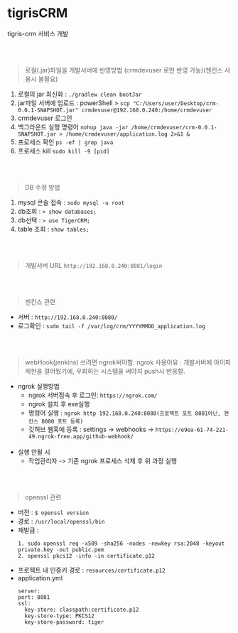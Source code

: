 # tigrisCRM
tigris-crm 서비스 개발 
 

<br/><br/>


> 로컬(.jar)파일을 개발서버에 반영방법 (crmdevuser 로만 반영 가능)(젠킨스 사용시 불필요) 
1. 로컬의 jar 최신화 : ``` ./gradlew clean bootJar ``` 
2. jar파일 서버에 업로드 : 
   powerShell > ``` scp "C:/Users/user/Desktop/crm-0.0.1-SNAPSHOT.jar" crmdevuser@192.168.0.240:/home/crmdevuser ```
3. crmdevuser 로그인
4. 백그라운드 실행 명령어 
     ``` nohup java -jar /home/crmdevuser/crm-0.0.1-SNAPSHOT.jar > /home/crmdevuser/application.log 2>&1 & ```
5. 프로세스 확인
   ``` ps -ef | grep java ```
6. 프로세스 kill
   ``` sudo kill -9 [pid] ```


<br/><br/>


> DB 수정 방법
1. mysql 콘솔 접속 : ``` sudo mysql -u root ```
2. db조회 : ``` > show databases; ```
3. db선택 : ``` > use TigerCRM; ```
4. table 조회 : ``` show tables; ```


<br/><br/>


> 개발서버 URL
     ``` http://192.168.0.240:8081/login ```


<br/><br/>


> 젠킨스 관련
   - 서버 : ``` http://192.168.0.240:8080/ ```
   - 로그확인 : ``` sudo tail -f /var/log/crm/YYYYMMDD_application.log ```

<br/><br/>

> webHook(jenkins) 쓰려면 ngrok써야함. 
  ngrok 사용이유 : 개발서버에 아이피 제한을 걸어뒀기에,  우회하는 시스템을 써야지 push시 반응함.
  - ngrok 실행방법
      - ngrok 서버접속 후 로그인: ```https://ngrok.com/```
      - ngrok 설치 후 exe실행
      - 명령어 실행 : ``` ngrok http 192.168.0.240:8080(프로젝트 포트 8081아닌, 젠킨스 8080 포트 등록) ``` 
      - 깃허브 웹훅에 등록 : settings -> webhooks -> ``` https://e9ea-61-74-221-49.ngrok-free.app/github-webhook/ ```
      <br/>
  - 실행 안될 시
      - 작업관리자 -> 기존 ngrok 프로세스 삭제 후 위 과정 실행
     
<br/><br/>

> openssl 관련
- 버전 : ``` $ openssl version ```
- 경로 : ``` /usr/local/openssl/bin ```
- 재발급 :
  ```
  1. sudo openssl req -x509 -sha256 -nodes -newkey rsa:2048 -keyout private.key -out public.pem
  2. openssl pkcs12 -info -in certificate.p12
  ```
- 프로젝트 내 인증키 경로 : ``` resources/certificate.p12 ```
- application.yml
  ```
  server:
  port: 8081
  ssl:
    key-store: classpath:certificate.p12
    key-store-type: PKCS12
    key-store-password: tiger
  ```
